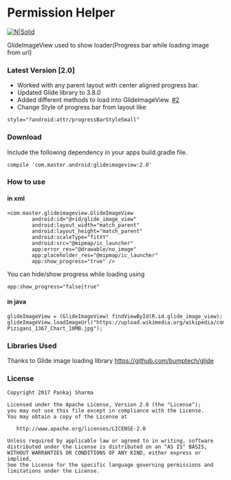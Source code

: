 # Permission Helper

[![N|Solid](https://img.shields.io/badge/Android%20Arsenal-PermissionHelper-brightgreen.svg)](https://android-arsenal.com/details/1/5532)

GlideImageView used to show loader(Progress bar while loading image from url)

### Latest Version [2.0]
- Worked with any parent layout with center aligned progress bar.
- Updated Glide library to 3.8.0
- Added different methods to load into GlideImageView. [#2](https://github.com/pankaj89/GlideImageView/issues/2)
- Change Style of progress bar from layout like
```
style="?android:attr/progressBarStyleSmall"
```

  
### Download
Include the following dependency in your apps build.gradle file.
```
compile 'com.master.android:glideimageview:2.0'
```

### How to use
#### in xml
```
<com.master.glideimageview.GlideImageView
        android:id="@+id/glide_image_view"
        android:layout_width="match_parent"
        android:layout_height="match_parent"
        android:scaleType="fitXY"
        android:src="@mipmap/ic_launcher"
        app:error_res="@drawable/no_image"
        app:placeholder_res="@mipmap/ic_launcher"
        app:show_progress="true" />
```

You can hide/show progress while loading using 
```
app:show_progress="false|true"
```

#### in java
```
glideImageView = (GlideImageView) findViewById(R.id.glide_image_view);
glideImageView.loadImageUrl("https://upload.wikimedia.org/wikipedia/commons/thumb/f/ff/Pizigani_1367_Chart_10MB.jpg/800px-Pizigani_1367_Chart_10MB.jpg");
```

### Libraries Used
Thanks to Glide image loading library
https://github.com/bumptech/glide


### License
```
Copyright 2017 Pankaj Sharma

Licensed under the Apache License, Version 2.0 (the "License");
you may not use this file except in compliance with the License.
You may obtain a copy of the License at

   http://www.apache.org/licenses/LICENSE-2.0

Unless required by applicable law or agreed to in writing, software
distributed under the License is distributed on an "AS IS" BASIS,
WITHOUT WARRANTIES OR CONDITIONS OF ANY KIND, either express or implied.
See the License for the specific language governing permissions and
limitations under the License.
```